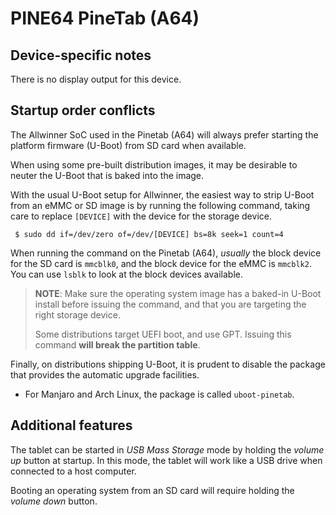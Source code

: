 # PINE64 PineTab (A64)

## Device-specific notes

There is no display output for this device.


## Startup order conflicts

The Allwinner SoC used in the Pinetab (A64) will always prefer starting
the platform firmware (U-Boot) from SD card when available.

When using some pre-built distribution images, it may be desirable to neuter
the U-Boot that is baked into the image.

With the usual U-Boot setup for Allwinner, the easiest way to strip U-Boot
from an eMMC or SD image is by running the following command, taking care
to replace `[DEVICE]` with the device for the storage device.

```
 $ sudo dd if=/dev/zero of=/dev/[DEVICE] bs=8k seek=1 count=4
```

When running the command on the Pinetab (A64), *usually* the block device
for the SD card is `mmcblk0`, and the block device for the eMMC is `mmcblk2`.
You can use `lsblk` to look at the block devices available.

> **NOTE**: Make sure the operating system image has a baked-in U-Boot
> install before issuing the command, and that you are targeting the right
> storage device.
>
> Some distributions target UEFI boot, and use GPT. Issuing this command
> **will break the partition table**.

Finally, on distributions shipping U-Boot, it is prudent to disable the
package that provides the automatic upgrade facilities.

 - For Manjaro and Arch Linux, the package is called `uboot-pinetab`.


## Additional features

The tablet can be started in *USB Mass Storage* mode by holding the *volume up*
button at startup. In this mode, the tablet will work like a USB drive
when connected to a host computer.

Booting an operating system from an SD card will require holding the *volume
down* button.
